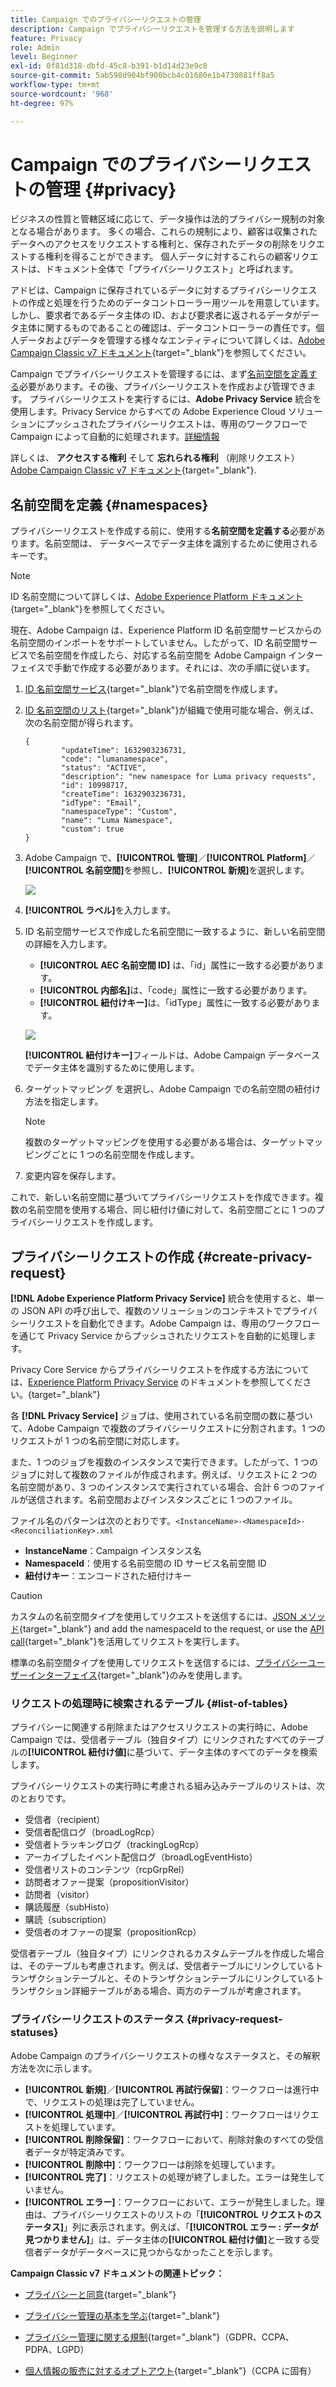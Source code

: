 ```yaml
---
title: Campaign でのプライバシーリクエストの管理
description: Campaign でプライバシーリクエストを管理する方法を説明します
feature: Privacy
role: Admin
level: Beginner
exl-id: 0f81d318-dbfd-45c8-b391-b1d14d23e9c8
source-git-commit: 5ab598d904bf900bcb4c01680e1b4730881ff8a5
workflow-type: tm+mt
source-wordcount: '968'
ht-degree: 97%

---
```


# Campaign でのプライバシーリクエストの管理 {#privacy}

ビジネスの性質と管轄区域に応じて、データ操作は法的プライバシー規制の対象となる場合があります。 多くの場合、これらの規制により、顧客は収集されたデータへのアクセスをリクエストする権利と、保存されたデータの削除をリクエストする権利を得ることができます。 個人データに対するこれらの顧客リクエストは、ドキュメント全体で「プライバシーリクエスト」と呼ばれます。

アドビは、Campaign に保存されているデータに対するプライバシーリクエストの作成と処理を行うためのデータコントローラー用ツールを用意しています。しかし、要求者であるデータ主体の ID、および要求者に返されるデータがデータ主体に関するものであることの確認は、データコントローラーの責任です。個人データおよびデータを管理する様々なエンティティについて詳しくは、[Adobe Campaign Classic v7 ドキュメント](https://experienceleague.adobe.com/docs/campaign-classic/using/getting-started/privacy/privacy-and-recommendations.html?lang=ja#personal-data){target="_blank"}を参照してください。


Campaign でプライバシーリクエストを管理するには、まず[名前空間を定義する](#namespaces)必要があります。その後、プライバシーリクエストを作成および管理できます。 プライバシーリクエストを実行するには、**Adobe Privacy Service** 統合を使用します。Privacy Service からすべての Adobe Experience Cloud ソリューションにプッシュされたプライバシーリクエストは、専用のワークフローで Campaign によって自動的に処理されます。[詳細情報](#create-privacy-request)

詳しくは、 **アクセスする権利** そして **忘れられる権利** （削除リクエスト） [Adobe Campaign Classic v7 ドキュメント](https://experienceleague.adobe.com/docs/campaign-classic/using/getting-started/privacy/privacy-management.html?lang=ja#right-access-forgotten){target="_blank"}.

<!--
>[!NOTE]
>
>This capability is available starting Campaign v8.3. To check your version, refer to [this section](compatibility-matrix.md#how-to-check-your-campaign-version-and-buildversion)-->

## 名前空間を定義 {#namespaces}

プライバシーリクエストを作成する前に、使用する&#x200B;**名前空間を定義する**&#x200B;必要があります。名前空間は、 データベースでデータ主体を識別するために使用されるキーです。

>[!NOTE]
>
>ID 名前空間について詳しくは、[Adobe Experience Platform ドキュメント](https://experienceleague.adobe.com/docs/experience-platform/identity/namespaces.html?lang=ja){target="_blank"}を参照してください。

現在、Adobe Campaign は、Experience Platform ID 名前空間サービスからの名前空間のインポートをサポートしていません。したがって、ID 名前空間サービスで名前空間を作成したら、対応する名前空間を Adobe Campaign インターフェイスで手動で作成する必要があります。それには、次の手順に従います。

<!--v7?
Three namespaces are available out-of-the-box: email, phone and mobile phone. If you need a different namespace (a recipient custom field, for example), you can create a new one from **[!UICONTROL Administration]** > **[!UICONTROL Platform]** > **[!UICONTROL Namespaces]**.

>[!NOTE]
>
>For optimal performance, it is recommended to use out-of-the-box namespaces.
-->

1. [ID 名前空間サービス](https://developer.adobe.com/experience-platform-apis/references/identity-service/#tag/Identity-Namespace){target="_blank"}で名前空間を作成します。

1. [ID 名前空間のリスト](https://developer.adobe.com/experience-platform-apis/references/identity-service/#operation/getIdNamespaces){target="_blank"}が組織で使用可能な場合、例えば、次の名前空間が得られます。

   ```
   {
           "updateTime": 1632903236731,
           "code": "lumanamespace",
           "status": "ACTIVE",
           "description": "new namespace for Luma privacy requests",
           "id": 10998717,
           "createTime": 1632903236731,
           "idType": "Email",
           "namespaceType": "Custom",
           "name": "Luma Namespace",
           "custom": true
   }
   ```

1. Adobe Campaign で、**[!UICONTROL 管理]**／**[!UICONTROL Platform]**／**[!UICONTROL 名前空間]**&#x200B;を参照し、**[!UICONTROL 新規]**&#x200B;を選択します。

   ![](assets/privacy-namespaces-new.png)

1. **[!UICONTROL ラベル]**&#x200B;を入力します。

1. ID 名前空間サービスで作成した名前空間に一致するように、新しい名前空間の詳細を入力します。

   * **[!UICONTROL AEC 名前空間 ID]** は、「id」属性に一致する必要があります。
   * **[!UICONTROL 内部名]**&#x200B;は、「code」属性に一致する必要があります。
   * **[!UICONTROL 紐付けキー]**&#x200B;は、「idType」属性に一致する必要があります。

   ![](assets/privacy-namespaces-details.png)

   **[!UICONTROL 紐付けキー]**&#x200B;フィールドは、Adobe Campaign データベースでデータ主体を識別するために使用します。

1. ターゲットマッピング <!--(**[!UICONTROL Recipients]**, **[!UICONTROL Real time event]** or **[!UICONTROL Subscriptions]**)--> を選択し、Adobe Campaign での名前空間の紐付け方法を指定します。

   >[!NOTE]
   >
   >複数のターゲットマッピングを使用する必要がある場合は、ターゲットマッピングごとに 1 つの名前空間を作成します。

1. 変更内容を保存します。

これで、新しい名前空間に基づいてプライバシーリクエストを作成できます。複数の名前空間を使用する場合、同じ紐付け値に対して、名前空間ごとに 1 つのプライバシーリクエストを作成します。

## プライバシーリクエストの作成 {#create-privacy-request}

**[!DNL Adobe Experience Platform Privacy Service]** 統合を使用すると、単一の JSON API の呼び出しで、複数のソリューションのコンテキストでプライバシーリクエストを自動化できます。Adobe Campaign は、専用のワークフローを通じて Privacy Service からプッシュされたリクエストを自動的に処理します。

Privacy Core Service からプライバシーリクエストを作成する方法については、[Experience Platform Privacy Service](https://experienceleague.adobe.com/docs/experience-platform/privacy/home.html?lang=ja) のドキュメントを参照してください。{target="_blank"}

各 **[!DNL Privacy Service]** ジョブは、使用されている名前空間の数に基づいて、Adobe Campaign で複数のプライバシーリクエストに分割されます。1 つのリクエストが 1 つの名前空間に対応します。

また、1 つのジョブを複数のインスタンスで実行できます。したがって、1 つのジョブに対して複数のファイルが作成されます。例えば、リクエストに 2 つの名前空間があり、3 つのインスタンスで実行されている場合、合計 6 つのファイルが送信されます。名前空間およびインスタンスごとに 1 つのファイル。

ファイル名のパターンは次のとおりです。`<InstanceName>-<NamespaceId>-<ReconciliationKey>.xml`

* **InstanceName**：Campaign インスタンス名
* **NamespaceId**：使用する名前空間の ID サービス名前空間 ID
* **紐付けキー**：エンコードされた紐付けキー

>[!CAUTION]
>
>カスタムの名前空間タイプを使用してリクエストを送信するには、[JSON メソッド](https://experienceleague.adobe.com/docs/experience-platform/privacy/ui/user-guide.html?lang=ja#json){target="_blank"} and add the namespaceId to the request, or use the [API call](https://experienceleague.adobe.com/docs/experience-platform/privacy/api/privacy-jobs.html?lang=ja#access-delete){target="_blank"}を活用してリクエストを実行します。
>
>標準の名前空間タイプを使用してリクエストを送信するには、[プライバシーユーザーインターフェイス](https://experienceleague.adobe.com/docs/experience-platform/privacy/ui/user-guide.html?lang=ja#request-builder){target="_blank"}のみを使用します。

### リクエストの処理時に検索されるテーブル {#list-of-tables}

プライバシーに関連する削除またはアクセスリクエストの実行時に、Adobe Campaign では、受信者テーブル（独自タイプ）にリンクされたすべてのテーブルの&#x200B;**[!UICONTROL 紐付け値]**&#x200B;に基づいて、データ主体のすべてのデータを検索します。

プライバシーリクエストの実行時に考慮される組み込みテーブルのリストは、次のとおりです。

* 受信者（recipient）
* 受信者配信ログ（broadLogRcp）
* 受信者トラッキングログ（trackingLogRcp）
* アーカイブしたイベント配信ログ（broadLogEventHisto）
* 受信者リストのコンテンツ（rcpGrpRel）
* 訪問者オファー提案（propositionVisitor）
* 訪問者（visitor）
* 購読履歴（subHisto）
* 購読（subscription）
* 受信者のオファーの提案（propositionRcp）

受信者テーブル（独自タイプ）にリンクされるカスタムテーブルを作成した場合は、そのテーブルも考慮されます。例えば、受信者テーブルにリンクしているトランザクションテーブルと、そのトランザクションテーブルにリンクしているトランザクション詳細テーブルがある場合、両方のテーブルが考慮されます。
<!--
>[!CAUTION]
>
>If you perform Privacy batch requests using profile deletion workflows, please take into consideration the following remarks:
>* Profile deletion via workflows do not process children tables.
>* You need to handle the deletion for all the children tables.
>* Adobe recommends that you create an ETL workflow that add the lines to delete in the Privacy Access table and let the **[!UICONTROL Delete privacy requests data]** workflow perform the deletion. We suggest to limit to 200 profiles per day to delete for performance reasons.-->

### プライバシーリクエストのステータス {#privacy-request-statuses}

Adobe Campaign のプライバシーリクエストの様々なステータスと、その解釈方法を次に示します。

* **[!UICONTROL 新規]**／**[!UICONTROL 再試行保留]**：ワークフローは進行中で、リクエストの処理は完了していません。
* **[!UICONTROL 処理中]**／**[!UICONTROL 再試行中]**：ワークフローはリクエストを処理しています。
* **[!UICONTROL 削除保留]**：ワークフローにおいて、削除対象のすべての受信者データが特定済みです。
* **[!UICONTROL 削除中]**：ワークフローは削除を処理しています。
* **[!UICONTROL 完了]**：リクエストの処理が終了しました。エラーは発生していません。
* **[!UICONTROL エラー]**：ワークフローにおいて、エラーが発生しました。理由は、プライバシーリクエストのリストの「**[!UICONTROL リクエストのステータス]**」列に表示されます。例えば、「**[!UICONTROL エラー : データが見つかりません]**」は、データ主体の&#x200B;**[!UICONTROL 紐付け値]**&#x200B;と一致する受信者データがデータベースに見つからなかったことを示します。

**Campaign Classic v7 ドキュメントの関連トピック：**

* [プライバシーと同意](https://experienceleague.adobe.com/docs/campaign-classic/using/getting-started/privacy/privacy-and-recommendations.html?lang=ja){target="_blank"}

* [プライバシー管理の基本を学ぶ](https://experienceleague.adobe.com/docs/campaign-classic/using/getting-started/privacy/privacy-management.html?lang=ja){target="_blank"}

* [プライバシー管理に関する規制](https://experienceleague.adobe.com/docs/campaign-classic/using/getting-started/privacy/privacy-management.html?lang=ja#privacy-management-regulations){target="_blank"}（GDPR、CCPA、PDPA、LGPD）

* [個人情報の販売に対するオプトアウト](https://experienceleague.adobe.com/docs/campaign-classic/using/getting-started/privacy/privacy-requests/privacy-requests-ccpa.html?lang=ja){target="_blank"}（CCPA に固有）
